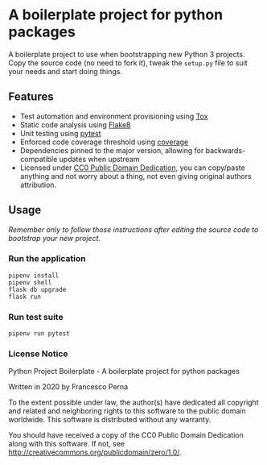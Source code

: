 # A boilerplate project for python packages

A boilerplate project to use when bootstrapping new Python 3 projects.
Copy the source code (no need to fork it), tweak the ``setup.py`` file to suit your needs and start doing things.

## Features

* Test automation and environment provisioning using [Tox](https://tox.readthedocs.io)
* Static code analysis using [Flake8](http://flake8.pycqa.org/en/latest/)
* Unit testing using [ pytest ](https://docs.pytest.org/en/latest/)
* Enforced code coverage threshold using [ coverage ](https://coverage.readthedocs.io)
* Dependencies pinned to the major version, allowing for backwards-compatible updates when upstream
* Licensed under [CC0 Public Domain Dedication](http://creativecommons.org/publicdomain/zero/1.0/),
  you can copy/paste anything and not worry about a thing, not even giving original authors attribution.

## Usage

*Remember only to follow those instructions after editing the source code to bootstrap your new
project.*

### Run the application

```shell
pipenv install
pipenv shell
flask db upgrade
flask run
```

### Run test suite

```shell
pipenv run pytest
```

### License Notice
Python Project Boilerplate - A boilerplate project for python packages

Written in 2020 by Francesco Perna

To the extent possible under law, the author(s) have dedicated all copyright
and related and neighboring rights to this software to the public domain
worldwide. This software is distributed without any warranty.

You should have received a copy of the CC0 Public Domain Dedication along
with this software. If not, see <http://creativecommons.org/publicdomain/zero/1.0/>.
